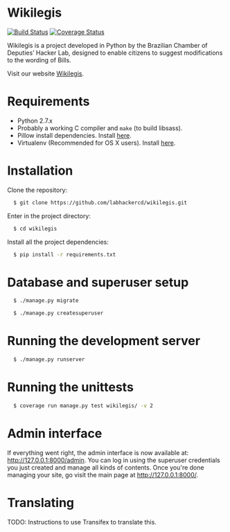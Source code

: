# Wikilegis

[![Build Status](https://travis-ci.org/Themakew/wikilegis.svg?branch=master)](https://travis-ci.org/Themakew/wikilegis/builds)
[![Coverage Status](https://coveralls.io/repos/github/Themakew/wikilegis/badge.svg?branch=master)](https://coveralls.io/github/Themakew/wikilegis?branch=master)

Wikilegis is a project developed in Python by the Brazilian Chamber of Deputies’ Hacker Lab, designed to enable citizens to suggest modifications to the wording of Bills.

Visit our website [Wikilegis](http://wikilegis.labhackercd.net).

# Requirements

* Python 2.7.x
* Probably a working C compiler and `make` (to build libsass).
* Pillow install dependencies. Install [here](https://pillow.readthedocs.org/en/latest/installation.html).
* Virtualenv (Recommended for OS X users). Install [here](http://sourabhbajaj.com/mac-setup/Python/virtualenv.html).

# Installation

Clone the repository:
```bash
  $ git clone https://github.com/labhackercd/wikilegis.git
```

Enter in the project directory:
```bash
  $ cd wikilegis
```

Install all the project dependencies:
```bash
  $ pip install -r requirements.txt
```


# Database and superuser setup

```bash
  $ ./manage.py migrate
```
```bash
  $ ./manage.py createsuperuser
```


# Running the development server

```bash
  $ ./manage.py runserver
```


# Running the unittests

```bash
  $ coverage run manage.py test wikilegis/ -v 2
```


# Admin interface

If everything went right, the admin interface is now available at: http://127.0.0.1:8000/admin. You can log in using the superuser credentials you just created and manage all kinds of contents. Once you're done managing your site, go visit the main page at http://127.0.0.1:8000/.


# Translating

TODO: Instructions to use Transifex to translate this.
